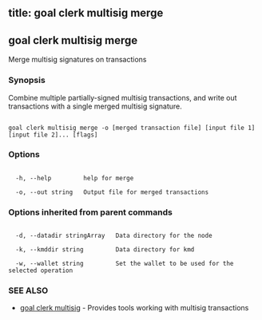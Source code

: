 title: goal clerk multisig merge
---
## goal clerk multisig merge



Merge multisig signatures on transactions



### Synopsis



Combine multiple partially-signed multisig transactions, and write out transactions with a single merged multisig signature.



```

goal clerk multisig merge -o [merged transaction file] [input file 1] [input file 2]... [flags]

```



### Options



```

  -h, --help         help for merge

  -o, --out string   Output file for merged transactions

```



### Options inherited from parent commands



```

  -d, --datadir stringArray   Data directory for the node

  -k, --kmddir string         Data directory for kmd

  -w, --wallet string         Set the wallet to be used for the selected operation

```



### SEE ALSO



* [goal clerk multisig](../../multisig/multisig/)	 - Provides tools working with multisig transactions 



